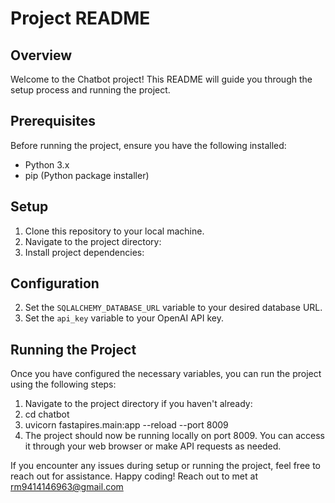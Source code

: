 
# Project README

## Overview
Welcome to the Chatbot project! This README will guide you through the setup process and running the project.

## Prerequisites
Before running the project, ensure you have the following installed:
- Python 3.x
- pip (Python package installer)

## Setup
1. Clone this repository to your local machine.
2. Navigate to the project directory:
3. Install project dependencies:



## Configuration
2. Set the `SQLALCHEMY_DATABASE_URL` variable to your desired database URL.
3. Set the `api_key` variable to your OpenAI API key.

## Running the Project
Once you have configured the necessary variables, you can run the project using the following steps:

1. Navigate to the project directory if you haven't already:
2. cd chatbot
3. uvicorn fastapires.main:app --reload --port 8009
4. The project should now be running locally on port 8009. You can access it through your web browser or make API requests as needed.

If you encounter any issues during setup or running the project, feel free to reach out for assistance. Happy coding!
Reach out to met at rm9414146963@gmail.com

